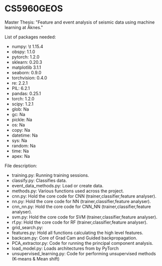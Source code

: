 # CS5960GEOS
Master Thesis: "Feature and event analysis of seismic data using machine learning at Åknes."

List of packages needed:

- numpy:         \t         1.15.4
- obspy:                  1.1.0
- pytorch:                1.2.0
- sklearn:                0.20.3
- matplotlib              3.1.1
- seaborn:                0.9.0
- torchvision:            0.4.0
- re:                     2.2.1
- PIL:                    6.2.1
- pandas:                 0.25.1
- torch:                  1.2.0
- scipy:                  1.2.1
- glob:                   Na
- gc:                     Na
- pickle:                 Na
- os:                     Na
- copy:                   Na
- datetime:               Na
- sys:                    Na
- random:                 Na
- time:                   Na
- apex:                   Na

File description:

- training.py:                    Running training sessions.
- classify.py:                    Classifies data.
- event_data_methods.py:          Load or create data.
- methods.py:                     Various functions used across the project.
- cnn.py:                         Hold the core code for CNN (trainer,classifier,feature analyser).
- nn.py:                          Hold the core code for NN (trainer,classifier,feature analyser).
- cnn_nn.py:                      Hold the core code for CNN\_NN (trainer,classifier,feature analyser).
- svm.py:                         Hold the core code for SVM (trainer,classifier,feature analyser).
- rf.py:                          Hold the core code for RF (trainer,classifier,feature analyser).
- grid_search.py:                 
- features.py:                    Hold all functions calculating the high level features.
- backcam.py:                     Core of Grad Cam and Guided backpropagation.
- PCA_extractor.py:               Code for running the principal component analysis.
- load_model.py:                  Loads architectures from by PyTorch
- unsupervised_learning.py:       Code for performing unsupervised methods (K-means \& Mean shift)

